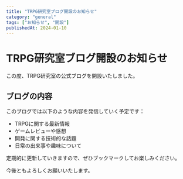 ```yaml
---
title: "TRPG研究室ブログ開設のお知らせ"
category: "general"
tags: ["お知らせ", "開設"]
publishedAt: 2024-01-10
---
```


# TRPG研究室ブログ開設のお知らせ

この度、TRPG研究室の公式ブログを開設いたしました。

## ブログの内容

このブログでは以下のような内容を発信していく予定です：

- TRPGに関する最新情報
- ゲームレビューや感想
- 開発に関する技術的な話題
- 日常の出来事や趣味について

定期的に更新していきますので、ぜひブックマークしてお楽しみください。

今後ともよろしくお願いいたします。
